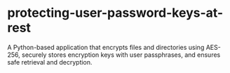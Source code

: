# protecting-user-password-keys-at-rest
A Python-based application that encrypts files and directories using AES-256, securely stores encryption keys with user passphrases, and ensures safe retrieval and decryption.
